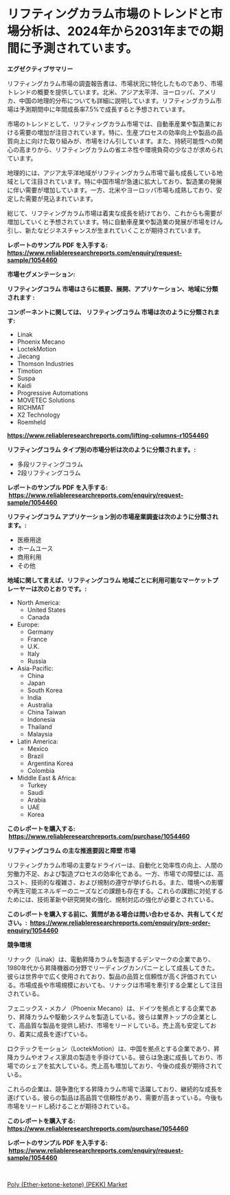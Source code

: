 <p><h1>リフティングカラム市場のトレンドと市場分析は、2024年から2031年までの期間に予測されています。</h1></p><p><strong>エグゼクティブサマリー</strong></p>
<p><p>リフティングカラム市場の調査報告書は、市場状況に特化したものであり、市場トレンドの概要を提供しています。北米、アジア太平洋、ヨーロッパ、アメリカ、中国の地理的分布についても詳細に説明しています。リフティングカラム市場は予測期間中に年間成長率7.5%で成長すると予想されています。</p><p>市場のトレンドとして、リフティングカラム市場では、自動車産業や製造業における需要の増加が注目されています。特に、生産プロセスの効率向上や製品の品質向上に向けた取り組みが、市場をけん引しています。また、持続可能性への関心の高まりから、リフティングカラムの省エネ性や環境負荷の少なさが求められています。</p><p>地理的には、アジア太平洋地域がリフティングカラム市場で最も成長している地域として注目されています。特に中国市場が急速に拡大しており、製造業の発展に伴い需要が増加しています。一方、北米やヨーロッパ市場も成熟しており、安定した需要が見込まれています。</p><p>総じて、リフティングカラム市場は着実な成長を続けており、これからも需要が増加していくと予想されています。特に自動車産業や製造業の発展が市場をけん引し、新たなビジネスチャンスが生まれていくことが期待されています。</p></p>
<p><strong>レポートのサンプル PDF を入手する: <a href="https://www.reliableresearchreports.com/enquiry/request-sample/1054460">https://www.reliableresearchreports.com/enquiry/request-sample/1054460</a></strong></p>
<p><strong>市場セグメンテーション:</strong></p>
<p><strong> リフティングコラム 市場はさらに概要、展開、アプリケーション、地域に分類されます :</strong></p>
<p><strong>コンポーネントに関しては、 リフティングコラム 市場は次のように分類されます: &nbsp;</strong></p>
<p><ul><li>Linak</li><li>Phoenix Mecano</li><li>LoctekMotion</li><li>Jiecang</li><li>Thomson Industries</li><li>Timotion</li><li>Suspa</li><li>Kaidi</li><li>Progressive Automations</li><li>MOVETEC Solutions</li><li>RICHMAT</li><li>X2 Technology</li><li>Roemheld</li></ul></p>
<p><strong><a href="https://www.reliableresearchreports.com/lifting-columns-r1054460">https://www.reliableresearchreports.com/lifting-columns-r1054460</a></strong></p>
<p><strong> リフティングコラム タイプ別の市場分析は次のように分類されます。:</strong></p>
<p><ul><li>多段リフティングコラム</li><li>2段リフティングコラム</li></ul></p>
<p><strong>レポートのサンプル PDF を入手する: &nbsp;<a href="https://www.reliableresearchreports.com/enquiry/request-sample/1054460">https://www.reliableresearchreports.com/enquiry/request-sample/1054460</a></strong></p>
<p><strong> リフティングコラム アプリケーション別の市場産業調査は次のように分類されます。:</strong></p>
<p><ul><li>医療用途</li><li>ホームユース</li><li>商用利用</li><li>その他</li></ul></p>
<p><strong>地域に関して言えば、リフティングコラム 地域ごとに利用可能なマーケットプレーヤーは次のとおりです。:</strong></p>
<p><ul>
    <li>
        North America:
        <ul>
            <li>United States</li>
            <li>Canada</li>
        </ul>
    </li>
    <li>
        Europe:
        <ul>
            <li>Germany</li>
            <li>France</li>
            <li>U.K.</li>
            <li>Italy</li>
            <li>Russia</li>
        </ul>
    </li>
    <li>
        Asia-Pacific:
        <ul>
            <li>China</li>
            <li>Japan</li>
            <li>South Korea</li>
            <li>India</li>
            <li>Australia</li>
            <li>China Taiwan</li>
            <li>Indonesia</li>
            <li>Thailand</li>
            <li>Malaysia</li>
        </ul>
    </li>
    <li>
        Latin America:
        <ul>
            <li>Mexico</li>
            <li>Brazil</li>
            <li>Argentina Korea</li>
            <li>Colombia</li>
        </ul>
    </li>
    <li>
        Middle East & Africa:
        <ul>
            <li>Turkey</li>
            <li>Saudi</li>
            <li>Arabia</li>
            <li>UAE</li>
            <li>Korea</li>
        </ul>
    </li>
    </ul></p>
<p><strong>このレポートを購入する: &nbsp;<a href="https://www.reliableresearchreports.com/purchase/1054460">https://www.reliableresearchreports.com/purchase/1054460</a></strong></p>
<p><strong>リフティングコラム の主な推進要因と障壁 市場</strong></p>
<p><p>リフティングカラム市場の主要なドライバーは、自動化と効率性の向上、人間の労働力不足、および製造プロセスの効率化である。一方、市場での障壁には、高コスト、技術的な複雑さ、および規制の遵守が挙げられる。また、環境への影響や再生可能エネルギーのニーズなどの課題も存在する。これらの課題に対処するためには、技術革新や研究開発の強化、規制対応の強化が必要とされている。</p></p>
<p><strong>このレポートを購入する前に、質問がある場合は問い合わせるか、共有してください。:&nbsp; <a href="https://www.reliableresearchreports.com/enquiry/pre-order-enquiry/1054460">https://www.reliableresearchreports.com/enquiry/pre-order-enquiry/1054460</a></strong></p>
<p><strong>競争環境</strong></p>
<p><p>リナック（Linak）は、電動昇降カラムを製造するデンマークの企業であり、1980年代から昇降機器の分野でリーディングカンパニーとして成長してきた。彼らは世界中で広く使用されており、製品の品質と信頼性が高く評価されている。市場成長や市場規模においても、リナックは市場を牽引する企業として注目されている。</p><p>フェニックス・メカノ（Phoenix Mecano）は、ドイツを拠点とする企業であり、昇降カラムや駆動システムを製造している。彼らは業界トップの企業として、高品質な製品を提供し続け、市場をリードしている。売上高も安定しており、着実に成長を遂げている。</p><p>ロクテックモーション（LoctekMotion）は、中国を拠点とする企業であり、昇降カラムやオフィス家具の製造を手掛けている。彼らは急速に成長しており、市場でのシェアを拡大している。売上高も増加しており、今後の成長が期待されている。</p><p>これらの企業は、競争激化する昇降カラム市場で活躍しており、継続的な成長を遂げている。彼らの製品は高品質で信頼性があり、需要が高まっている。今後も市場をリードし続けることが期待されている。</p></p>
<p><strong>このレポートを購入する: &nbsp; <a href="https://www.reliableresearchreports.com/purchase/1054460">https://www.reliableresearchreports.com/purchase/1054460</a></strong></p>
<p><strong>レポートのサンプル PDF を入手する: &nbsp;<a href="https://www.reliableresearchreports.com/enquiry/request-sample/1054460">https://www.reliableresearchreports.com/enquiry/request-sample/1054460</a></strong><strong></strong></p>
<p>&nbsp;</p>
<p><p><a href="https://eight-handstand-8fb.notion.site/Poly-Ether-ketone-ketone-PEKK-Market-Size-CAGR-Trends-2024-2030-5734eda93b2f42ae92073709f20f8fb1">Poly (Ether-ketone-ketone) (PEKK) Market</a></p></p>
